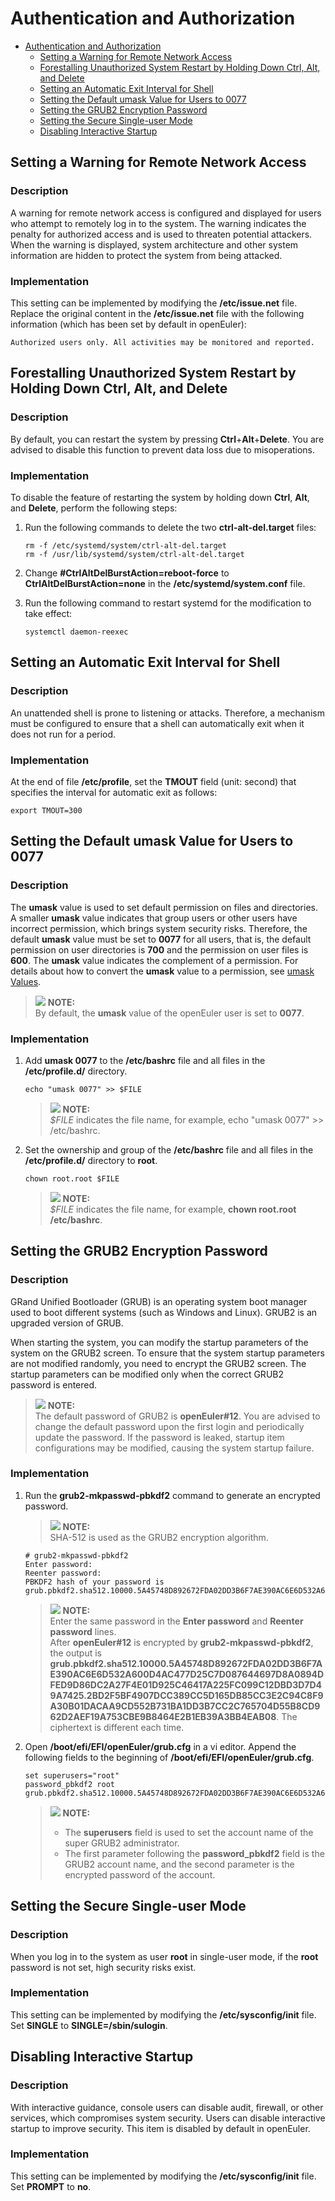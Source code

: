 # Authentication and Authorization

- [Authentication and Authorization](#authentication-and-authorization)
    - [Setting a Warning for Remote Network Access](#setting-a-warning-for-remote-network-access)
    - [Forestalling Unauthorized System Restart by Holding Down Ctrl, Alt, and Delete](#forestalling-unauthorized-system-restart-by-holding-down-ctrl-alt-and-delete)
    - [Setting an Automatic Exit Interval for Shell](#setting-an-automatic-exit-interval-for-shell)
    - [Setting the Default umask Value for Users to 0077](#setting-the-default-umask-value-for-users-to-0077)
    - [Setting the GRUB2 Encryption Password](#setting-the-grub2-encryption-password)
    - [Setting the Secure Single-user Mode](#setting-the-secure-single-user-mode)
    - [Disabling Interactive Startup](#disabling-interactive-startup)



## Setting a Warning for Remote Network Access

### Description

A warning for remote network access is configured and displayed for users who attempt to remotely log in to the system. The warning indicates the penalty for authorized access and is used to threaten potential attackers. When the warning is displayed, system architecture and other system information are hidden to protect the system from being attacked.

### Implementation

This setting can be implemented by modifying the  **/etc/issue.net**  file. Replace the original content in the  **/etc/issue.net**  file with the following information \(which has been set by default in openEuler\):

```
Authorized users only. All activities may be monitored and reported. 
```

## Forestalling Unauthorized System Restart by Holding Down Ctrl, Alt, and Delete

### Description

By default, you can restart the system by pressing **Ctrl**+**Alt**+**Delete**. You are advised to disable this function to prevent data loss due to misoperations.

### Implementation

To disable the feature of restarting the system by holding down  **Ctrl**,  **Alt**, and  **Delete**, perform the following steps:

1.  Run the following commands to delete the two  **ctrl-alt-del.target**  files:

    ```
    rm -f /etc/systemd/system/ctrl-alt-del.target
    rm -f /usr/lib/systemd/system/ctrl-alt-del.target
    ```

2.  Change  **\#CtrlAltDelBurstAction=reboot-force**  to  **CtrlAltDelBurstAction=none**  in the  **/etc/systemd/system.conf**  file.
3.  Run the following command to restart systemd for the modification to take effect:

    ```
    systemctl daemon-reexec
    ```

## Setting an Automatic Exit Interval for Shell

### Description

An unattended shell is prone to listening or attacks. Therefore, a mechanism must be configured to ensure that a shell can automatically exit when it does not run for a period.

### Implementation

At the end of file  **/etc/profile**, set the  **TMOUT**  field \(unit: second\) that specifies the interval for automatic exit as follows:

```
export TMOUT=300
```

## Setting the Default umask Value for Users to 0077

### Description

The  **umask**  value is used to set default permission on files and directories. A smaller  **umask**  value indicates that group users or other users have incorrect permission, which brings system security risks. Therefore, the default  **umask**  value must be set to  **0077**  for all users, that is, the default permission on user directories is  **700**  and the permission on user files is  **600**. The  **umask**  value indicates the complement of a permission. For details about how to convert the  **umask**  value to a permission, see  [umask Values](./appendix.md#umask-values).

>![](public_sys-resources/icon-note.gif) **NOTE:**   
>By default, the  **umask**  value of the openEuler user is set to  **0077**.  

### Implementation

1.  Add  **umask 0077**  to the  **/etc/bashrc**  file and all files in the  **/etc/profile.d/**  directory.

    ```
    echo "umask 0077" >> $FILE
    ```

    >![](public_sys-resources/icon-note.gif) **NOTE:**   
    >_$FILE_  indicates the file name, for example, echo "umask 0077" \>\> /etc/bashrc.  

2.  Set the ownership and group of the  **/etc/bashrc**  file and all files in the  **/etc/profile.d/**  directory to  **root**.

    ```
    chown root.root $FILE
    ```

    >![](public_sys-resources/icon-note.gif) **NOTE:**   
    >_$FILE_  indicates the file name, for example,  **chown root.root /etc/bashrc**.  


## Setting the GRUB2 Encryption Password

### Description

GRand Unified Bootloader \(GRUB\) is an operating system boot manager used to boot different systems \(such as Windows and Linux\). GRUB2 is an upgraded version of GRUB.

When starting the system, you can modify the startup parameters of the system on the GRUB2 screen. To ensure that the system startup parameters are not modified randomly, you need to encrypt the GRUB2 screen. The startup parameters can be modified only when the correct GRUB2 password is entered.

>![](public_sys-resources/icon-note.gif) **NOTE:**   
>The default password of GRUB2 is  **openEuler\#12**. You are advised to change the default password upon the first login and periodically update the password. If the password is leaked, startup item configurations may be modified, causing the system startup failure.   

### Implementation

1.  Run the  **grub2-mkpasswd-pbkdf2**  command to generate an encrypted password.

    >![](public_sys-resources/icon-note.gif) **NOTE:**   
    >SHA-512 is used as the GRUB2 encryption algorithm.  

    ```
    # grub2-mkpasswd-pbkdf2
    Enter password: 
    Reenter password: 
    PBKDF2 hash of your password is 
    grub.pbkdf2.sha512.10000.5A45748D892672FDA02DD3B6F7AE390AC6E6D532A600D4AC477D25C7D087644697D8A0894DFED9D86DC2A27F4E01D925C46417A225FC099C12DBD3D7D49A7425.2BD2F5BF4907DCC389CC5D165DB85CC3E2C94C8F9A30B01DACAA9CD552B731BA1DD3B7CC2C765704D55B8CD962D2AEF19A753CBE9B8464E2B1EB39A3BB4EAB08
    ```

    >![](public_sys-resources/icon-note.gif) **NOTE:**   
    >Enter the same password in the  **Enter password**  and  **Reenter password**  lines.  
    >After  **openEuler\#12**  is encrypted by  **grub2-mkpasswd-pbkdf2**, the output is  **grub.pbkdf2.sha512.10000.5A45748D892672FDA02DD3B6F7AE390AC6E6D532A600D4AC477D25C7D087644697D8A0894DFED9D86DC2A27F4E01D925C46417A225FC099C12DBD3D7D49A7425.2BD2F5BF4907DCC389CC5D165DB85CC3E2C94C8F9A30B01DACAA9CD552B731BA1DD3B7CC2C765704D55B8CD962D2AEF19A753CBE9B8464E2B1EB39A3BB4EAB08**. The ciphertext is different each time.  

2.  Open  **/boot/efi/EFI/openEuler/grub.cfg**  in a vi editor. Append the following fields to the beginning of  **/boot/efi/EFI/openEuler/grub.cfg**.

    ```
    set superusers="root"
    password_pbkdf2 root grub.pbkdf2.sha512.10000.5A45748D892672FDA02DD3B6F7AE390AC6E6D532A600D4AC477D25C7D087644697D8A0894DFED9D86DC2A27F4E01D925C46417A225FC099C12DBD3D7D49A7425.2BD2F5BF4907DCC389CC5D165DB85CC3E2C94C8F9A30B01DACAA9CD552B731BA1DD3B7CC2C765704D55B8CD962D2AEF19A753CBE9B8464E2B1EB39A3BB4EAB08
    ```

    >![](public_sys-resources/icon-note.gif) **NOTE:**   
    >-   The  **superusers**  field is used to set the account name of the super GRUB2 administrator.  
    >-   The first parameter following the  **password\_pbkdf2**  field is the GRUB2 account name, and the second parameter is the encrypted password of the account.  


## Setting the Secure Single-user Mode

### Description

When you log in to the system as user  **root**  in single-user mode, if the  **root**  password is not set, high security risks exist.

### Implementation

This setting can be implemented by modifying the  **/etc/sysconfig/init**  file. Set  **SINGLE**  to  **SINGLE=/sbin/sulogin**.

## Disabling Interactive Startup

### Description

With interactive guidance, console users can disable audit, firewall, or other services, which compromises system security. Users can disable interactive startup to improve security. This item is disabled by default in openEuler.

### Implementation

This setting can be implemented by modifying the  **/etc/sysconfig/init**  file. Set  **PROMPT**  to  **no**.
